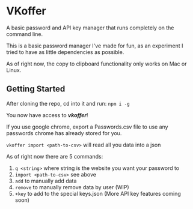 # VKoffer
A basic password and API key manager that runs completely on the command line.

This is a basic password manager I've made for fun, as an experiment I tried to have as little dependencies as possible.

As of right now, the copy to clipboard functionality only works on Mac or Linux.

## Getting Started
After cloning the repo, cd into it and run:
`npm i -g`

You now have access to ***vkoffer***!

If you use google chrome, export a Passwords.csv file to use any passwords chrome has already stored for you.

`vkoffer import <path-to-csv>` will read all you data into a json

As of right now there are 5 commands:
1. `q <string>` where string is the website you want your password to
2. `import <path-to-csv>` see above
3. `add` to manually add data
4. `remove` to manually remove data by user (WIP)
5. `+key` to add to the special keys.json (More API key features coming soon)

